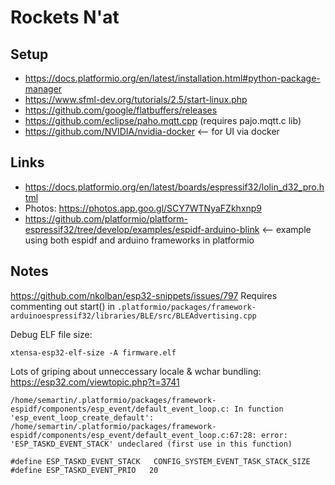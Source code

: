 # Rockets N'at

## Setup

- https://docs.platformio.org/en/latest/installation.html#python-package-manager
- https://www.sfml-dev.org/tutorials/2.5/start-linux.php
- https://github.com/google/flatbuffers/releases
- https://github.com/eclipse/paho.mqtt.cpp (requires pajo.mqtt.c lib)
- https://github.com/NVIDIA/nvidia-docker <-- for UI via docker

## Links

- https://docs.platformio.org/en/latest/boards/espressif32/lolin_d32_pro.html
- Photos: https://photos.app.goo.gl/SCY7WTNyaFZkhxnp9
- https://github.com/platformio/platform-espressif32/tree/develop/examples/espidf-arduino-blink <-- example using both espidf and arduino frameworks in platformio

## Notes

https://github.com/nkolban/esp32-snippets/issues/797
Requires commenting out start() in `.platformio/packages/framework-arduinoespressif32/libraries/BLE/src/BLEAdvertising.cpp`


Debug ELF file size:

`xtensa-esp32-elf-size -A firmware.elf`


Lots of griping about unneccessary locale & wchar bundling: https://esp32.com/viewtopic.php?t=3741

```
/home/semartin/.platformio/packages/framework-espidf/components/esp_event/default_event_loop.c: In function 'esp_event_loop_create_default':
/home/semartin/.platformio/packages/framework-espidf/components/esp_event/default_event_loop.c:67:28: error: 'ESP_TASKD_EVENT_STACK' undeclared (first use in this function)

#define ESP_TASKD_EVENT_STACK   CONFIG_SYSTEM_EVENT_TASK_STACK_SIZE
#define ESP_TASKD_EVENT_PRIO   20

```
